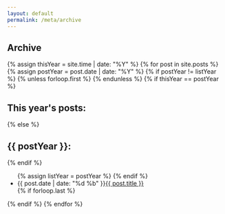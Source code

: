 ```yaml
---
layout: default
permalink: /meta/archive
---
```


<section class="meta" id="archive">
  <div class="header">
    <i class="fa fa-calendar fa-3x fa-pull-left" aria-hidden="true"></i>
    <h2>Archive</h2>
  </div>
  <div>
   {% assign thisYear = site.time | date: "%Y" %}
   {% for post in site.posts %}
       {% assign postYear = post.date | date: "%Y" %}
       {% if postYear != listYear %}
           {% unless forloop.first %}
             </ul>
           {% endunless %}
           {% if thisYear == postYear %}
             <h1>This year's posts:</h1>
           {% else %}
             <h1>{{ postYear }}:</h1>
           {% endif %}
           <ul>
           {% assign listYear = postYear %}
       {% endif %}
       <li><time>{{ post.date | date: "%d %b" }}</time><a href="{{ post.url }}">{{ post.title }}</a></li>
       {% if forloop.last %}</ul>{% endif %}
   {% endfor %}
  </div>

</section>
